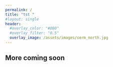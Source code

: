 ```yaml
---
permalink: /
title: "tst "
#layout: single
header:
  #overlay_color: "#000"
  #overlay_filter: "0.5"
  overlay_image: /assets/images/serm_north.jpg
---
```


## More coming soon
